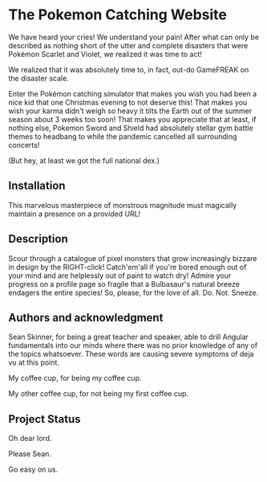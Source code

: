 # The Pokemon Catching Website

We have heard your cries! We understand your pain! After what can only be described as nothing short of the utter and complete disasters that were Pokémon Scarlet and Violet, we realized it was time to act!

We realized that it was absolutely time to, in fact, out-do GameFREAK on the disaster scale.

Enter the Pokémon catching simulator that makes you wish you had been a nice kid that one Christmas evening to not deserve this! That makes you wish your karma didn't weigh so heavy it tilts the Earth out of the summer season about 3 weeks too soon! That makes you appreciate that at least, if nothing else, Pokemon Sword and Shield had absolutely stellar gym battle themes to headbang to while the pandemic cancelled all surrounding concerts!

(But hey, at least we got the full national dex.)

## Installation

This marvelous masterpiece of monstrous magnitude must magically maintain a presence on a provided URL!

## Description

Scour through a catalogue of pixel monsters that grow increasingly bizzare in design by the RIGHT-click! Catch'em'all if you're bored enough out of your mind and are helplessly out of paint to watch dry! Admire your progress on a profile page so fragile that a Bulbasaur's natural breeze endagers the entire species! So, please, for the love of all. Do. Not. Sneeze.

## Authors and acknowledgment

Sean Skinner, for being a great teacher and speaker, able to drill Angular fundamentals into our minds where there was no prior knowledge of any of the topics whatsoever. These words are causing severe symptoms of deja vu at this point.

My coffee cup, for being my coffee cup.

My other coffee cup, for not being my first coffee cup.

## Project Status

Oh dear lord.

Please Sean.

Go easy on us.